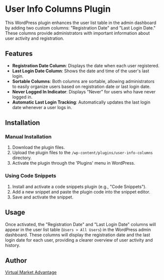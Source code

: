 # User Info Columns Plugin

This WordPress plugin enhances the user list table in the admin dashboard by adding two custom columns: "Registration Date" and "Last Login Date." These columns provide administrators with important information about user activity and registration.

## Features

- **Registration Date Column**: Displays the date when each user registered.
- **Last Login Date Column**: Shows the date and time of the user's last login.
- **Sortable Columns**: Both columns are sortable, allowing administrators to easily organize users based on registration date or last login date.
- **Never Logged In Indicator**: Displays "Never" for users who have never logged in.
- **Automatic Last Login Tracking**: Automatically updates the last login date whenever a user logs in.

## Installation

### Manual Installation

1. Download the plugin files.
2. Upload the plugin files to the `/wp-content/plugins/user-info-columns` directory.
3. Activate the plugin through the 'Plugins' menu in WordPress.

### Using Code Snippets

1. Install and activate a code snippets plugin (e.g., "Code Snippets").
2. Add a new snippet and paste the plugin code into the snippet editor.
3. Save and activate the snippet.

## Usage

Once activated, the "Registration Date" and "Last Login Date" columns will appear in the user list table (`Users > All Users`) in the WordPress admin dashboard. These columns will display the registration date and the last login date for each user, providing a clearer overview of user activity and history.

## Author

[Virtual Market Advantage](https://virtualmarketadvantage.com/)

